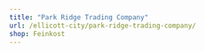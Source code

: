 ```yaml
---
title: "Park Ridge Trading Company"
url: /ellicott-city/park-ridge-trading-company/
shop: Feinkost
---
```

